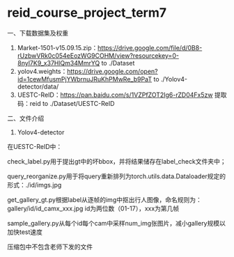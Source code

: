 # reid_course_project_term7

一、下载数据集及权重
1. Market-1501-v15.09.15.zip：https://drive.google.com/file/d/0B8-rUzbwVRk0c054eEozWG9COHM/view?resourcekey=0-8nyl7K9_x37HlQm34MmrYQ   to   ./Dataset
2. yolov4.weights：https://drive.google.com/open?id=1cewMfusmPjYWbrnuJRuKhPMwRe_b9PaT  to  ./Yolov4-detector/data/
3. UESTC-ReID：https://pan.baidu.com/s/1VZPfZOT2Ig6-rZD04Fx5zw 提取码：reid  to  ./Dataset/UESTC-ReID

二、文件介绍
1. Yolov4-detector


在UESTC-ReID中：

  check_label.py用于提出gt中的坏bbox，并将结果储存在label_check文件夹中；

  query_reorganize.py用于将query重新排列为torch.utils.data.Dataloader规定的形式：./id/imgs.jpg

  get_gallery_gt.py根据label从逐帧的img中抠出行人图像，命名规则为：gallery/id/id_camx_xxx.jpg id为两位数（01-17），xxx为第几帧

  sample_gallery.py从每个id每个cam中采样num_img张图片，减小gallery规模以加快test速度

  压缩包中不包含老师下发的文件


